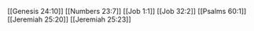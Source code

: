 [[Genesis 24:10]]
[[Numbers 23:7]]
[[Job 1:1]]
[[Job 32:2]]
[[Psalms 60:1]]
[[Jeremiah 25:20]]
[[Jeremiah 25:23]]
